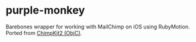 purple-monkey
=============

Barebones wrapper for working with MailChimp on iOS using RubyMotion. Ported from [ChimpKit2 (ObjC)](https://github.com/mailchimp/ChimpKit2).
